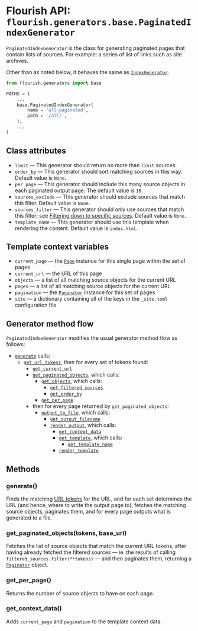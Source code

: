 # Flourish API: `flourish.generators.base.PaginatedIndexGenerator`

`PaginatedIndexGenerator` is the class for generating paginated pages that
contain lists of sources. For example: a series of list of links such as site
archives.

Other than as noted below, it behaves the same as
[`IndexGenerator`](/api-flourish-generators-index/).

```python
from flourish.generators import base

PATHS = (
    ...
    base.PaginatedIndexGenerator(
        name = 'all-paginated',
        path = '/all/',
    ),
    ...
)
```


## Class attributes

  * `limit` — This generator should return no more than `limit` sources.
  * `order_by` — This generator should sort matching sources in this way.
    Default value is `None`.
  * `per_page` — This generator should include this many source objects in
    each paginated output page. The default value is `10`.
  * `sources_exclude` — This generator should exclude sources that match
    this filter. Default value is `None`.
  * `sources_filter` — This generator should only use sources that match
    this filter; see
    [Filtering down to specific sources](/api-flourish/#filtering-down-to-specific-sources).
    Default value is `None`.
  * `template_name` — This generator should use this template when rendering
    the content. Default value is `index.html`.

## Template context variables

  * `current_page` — the [`Page`](/api-flourish-paginator/#page) instance
    for this single page within the set of pages
  * `current_url` — the URL of this page
  * `objects` — a list of all matching source objects for the current URL
  * `pages` — a list of all matching source objects for the current URL
  * `pagination` — the [`Paginator`](/api-flourish-paginator/) instance for
    this set of pages
  * `site` — a dictionary containing all of the keys in the `_site.toml`
    configuration file

## Generator method flow

`PaginatedIndexGenerator` modifies the usual generator method flow as 
follows:

  * [`generate`](#generate) calls:
      * [`get_url_tokens`](#get_url_tokens), then for every set of tokens found:
          * [`get_current_url`](#get_current_urltokens)
          * [`get_paginated_objects`](#get_paginated_objects), which calls:
              * [`get_objects`](#get_objectstokens), which calls:
                  * [`get_filtered_sources`](#get_filtered_sources)
                  * [`get_order_by`](#get_order_by)
              * [`get_per_page`](#get_per_page)
          * then for every page returned by `get_paginated_objects`:
              * [`output_to_file`](#output_to_file), which calls:
                  * [`get_output_filename`](#get_output_filename)
                  * [`render_output`](#render_output), which calls:
                      * [`get_context_data`](#get_context_data)
                      * [`get_template`](#get_template), which calls:
                          * [`get_template_name`](#get_template_name)
                      * [`render_template`](#render_templatetemplate-context_data)

## Methods

### generate()

Finds the matching [URL tokens](#get-url-tokens) for the URL, and for each set
determines the URL (and hence, where to write the output page to), fetches the
matching source objects, paginates them, and for every page outputs what is
generated to a file.

### get_paginated_objects(tokens, base_url)

Fetches the list of source objects that match the current URL tokens, after
having already fetched the filtered sources — ie. the results of calling
`filtered_sources.filter(**tokens)` — and then paginates them, returning
a [`Paginator`](/api-flourish-paginator/) object.

### get_per_page()

Returns the number of source objects to have on each page.

### get_context_data()

Adds `current_page` and `pagination` to the template context data.

